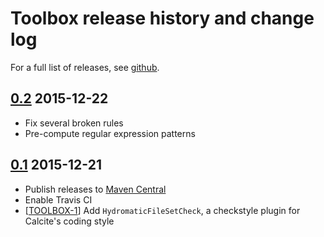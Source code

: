 <!--
{% comment %}
Licensed to Julian Hyde under one or more contributor license
agreements.  See the NOTICE file distributed with this work for
additional information regarding copyright ownership. Julian Hyde
licenses this file to you under the Apache License, Version 2.0 (the
"License"); you may not use this file except in compliance with the
License.  You may obtain a copy of the License at

http://www.apache.org/licenses/LICENSE-2.0

Unless required by applicable law or agreed to in writing, software
distributed under the License is distributed on an "AS IS" BASIS,
WITHOUT WARRANTIES OR CONDITIONS OF ANY KIND, either express or implied.
See the License for the specific language governing permissions and
limitations under the License.
{% endcomment %}
-->
# Toolbox release history and change log

For a full list of releases,
see <a href="https://github.com/julianhyde/toolbox/releases">github</a>.

## <a href="https://github.com/julianhyde/toolbox/releases/tag/toolbox-0.2">0.2</a> 2015-12-22

* Fix several broken rules
* Pre-compute regular expression patterns

## <a href="https://github.com/julianhyde/toolbox/releases/tag/toolbox-0.1">0.1</a> 2015-12-21

* Publish releases to
  <a href="https://search.maven.org/#search%7Cga%7C1%7Cg%3Anet.hydromatic%20a%3Atoolbox">Maven Central</a>
* Enable Travis CI
* [<a href="https://github.com/julianhyde/toolbox/issues/1">TOOLBOX-1</a>]
  Add `HydromaticFileSetCheck`, a checkstyle plugin for Calcite's coding style
